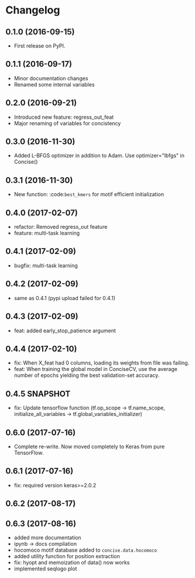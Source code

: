 # Changelog

## 0.1.0 (2016-09-15)

* First release on PyPI.

## 0.1.1 (2016-09-17)

* Minor documentation changes
* Renamed some internal variables

## 0.2.0 (2016-09-21)

* Introduced new feature: regress_out_feat
* Major renaming of variables for concistency

## 0.3.0 (2016-11-30)

* Added L-BFGS optimizer in addition to Adam. Use optimizer="lbfgs" in Concise()

## 0.3.1 (2016-11-30)

* New function: :code:`best_kmers` for motif efficient initialization

## 0.4.0 (2017-02-07)

* refactor: Removed regress_out feature
* feature: multi-task learning

## 0.4.1 (2017-02-09)

* bugfix: multi-task learning

## 0.4.2 (2017-02-09)

* same as 0.4.1 (pypi upload failed for 0.4.1)
  
## 0.4.3 (2017-02-09)

* feat: added early_stop_patience argument

  
## 0.4.4 (2017-02-10)

* fix: When X_feat had 0 columns, loading its weights from file was failing.
* feat: When training the global model in ConciseCV, use the average number of epochs yielding the best validation-set accuracy.

## 0.4.5 SNAPSHOT 

* fix: Update tensorflow function (tf.op_scope -> tf.name_scope, initialize_all_variables -> tf.global_variables_initializer)
  

## 0.6.0 (2017-07-16)

- Complete re-write. Now moved completely to Keras from pure TensorFlow.

## 0.6.1 (2017-07-16)

- fix: required version keras>=2.0.2

## 0.6.2 (2017-08-17)
## 0.6.3 (2017-08-16)

- added more documentation
- ipynb -> docs compilation
- hocomoco motif database added to `concise.data.hocomoco`
- added utility function for position extraction
- fix: hyopt and memoization of data() now works
- implemented seqlogo plot
